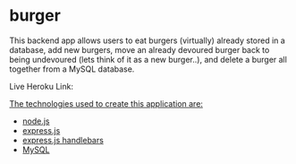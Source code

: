 # burger

This backend app allows users to eat burgers (virtually) already stored in a database, add new burgers, move an already devoured burger back to being undevoured (lets think of it as a new burger..), and delete a burger all together from a MySQL database.

Live Heroku Link: <a href=placeholder>

The technologies used to create this application are:

- node.js
- express.js
- express.js handlebars
- MySQL